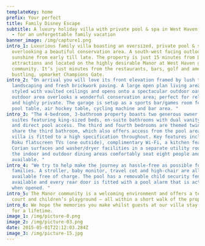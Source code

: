 ```yaml
---
templateKey: home
prefix: Your perfect
title: Family Disney Escape
subtitle: A luxury holiday villa with private pool & spa in West Haven, Florida
  - for an unforgettable family vacation
banner_image: /img/capture1.png
intro_1: Luxurious family villa boasting an oversized, private pool & spa
  overlooking a beautiful conservation area. A south-west facing outlook offers
  sunshine from early till late. The property is just 15 minutes from Disney’s
  attractions and located on the highly desirable Manor at West Haven gated
  community. It’s just minutes from the restaurants, bars, golf and amenities of
  bustling, upmarket Champions Gate.
intro_2: "On arrival you will love its front elevation framed by lush tropical
  landscaping and fresh brickwork paving. A large open plan living area is
  styled with vaulted ceilings and opens onto a spectacular outdoor oasis. The
  outdoor area overlooks a wonderful conservation area; perfect for relaxation
  and highly private. The garage is setup as a sports bar/games room featuring a
  pool table, air hockey table, cycling machine and bar area. "
intro_3: "The 4-bedroom, 3-bathroom property boasts two generous owner’s bedroom
  suites featuring king-sized beds, en-suite bathrooms with dual vanity units
  and direct pool access. The third and fourth bedrooms are themed twins and
  share the third bathroom, which also offers access from the pool area. The
  villa is fitted to a high specification throughout. Key features include 6
  Roku flatscreen TVs (one outside), complimentary Wi-Fi, a kitchen featuring
  Corian surfaces and washer/dryer facilities in a separate utility room. Both
  the indoor and outdoor dining areas comfortably seat eight people and a BBQ is
  available. "
intro_4: "We try to help make the journey as hassle-free as possible for young
  families. A stroller, baby monitor, travel cot and high-chair are all
  available free of charge. The pool has a removable child security fence
  available and every rear door is fitted with a pool alarm that is activated
  when opened. "
intro_5: The Manor community is a welcoming environment and offers a tennis
  court and children’s playground – all within a short walk of the property.
intro_6: We hope the memories you make whilst guests at our villa stay with you
  for a lifetime.
image_1: /img/picture-0.png
image_2: /img/picture-03.png
date: 2015-05-01T22:12:03.284Z
image_3: /img/picture-15.jpg
---
```

